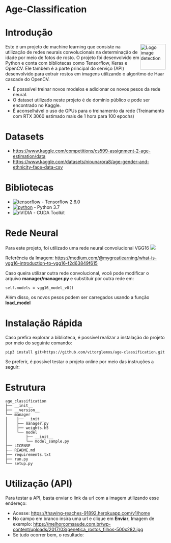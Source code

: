# Age-Classification

# Introdução

<img src="https://encrypted-tbn0.gstatic.com/images?q=tbn:ANd9GcQiJT2ISxJXw8c2XpHdw3Egx7QE72xuhZV2nB_PB306uefd98cnaVYGK7hLy9f7mj9bAqk&usqp=CAU" align="right"
     alt="Logo image detection" width="80" height="80">
     
Este é um projeto de machine learning que consiste na utilização de redes neurais convolucionais na 
determinação de idade por meio de fotos de rosto. O projeto foi desenvolvido em Python e conta com
bibliotecas como Tensorflow, Keras e OpenCV. Ele também é a parte principal do serviço (API) 
desenvolvido para extrair rostos em imagens utilizando o algoritmo de  Haar cascade do OpenCV.

* É posssível treinar novos modelos e adicionar os novos pesos da rede neural. 
* O dataset utilizado neste projeto é de domínio público e pode ser encontrado no Kaggle. 
* É aconselhável o uso de GPUs para o treinamento da rede (Treinamento com RTX 3060 estimado mais de 1 hora para 100 epochs) 


# Datasets 
* https://www.kaggle.com/competitions/cs599-assignment-2-age-estimation/data
* https://www.kaggle.com/datasets/nipunarora8/age-gender-and-ethnicity-face-data-csv

# Bibliotecas 
- [![tensorflow](https://badges.aleen42.com/src/tensorflow.svg)]() - Tensorflow 2.6.0
- [![python](https://badges.aleen42.com/src/python.svg)]() - Python 3.7
- ![nVIDIA](https://img.shields.io/badge/nVIDIA-%2376B900.svg?style=for-the-badge&logo=nVIDIA&logoColor=white) - CUDA Toolkit 

# Rede Neural
Para este projeto, foi utilizado uma rede neural convolucional VGG16
<img src="https://miro.medium.com/max/1400/0*xurYLT8UBpFKPNQA">

Referência da Imagem: https://medium.com/@mygreatlearning/what-is-vgg16-introduction-to-vgg16-f2d63849f615

Caso queira utilizar outra rede convolucional, você pode modificar o arquivo **manager/manager.py** e substituir por outra rede em:
```
self.models = vgg16_model_v0()
```
Além disso, os novos pesos podem ser carregados usando a função **load_model**

# Instalação Rápida

Caso prefira explorar a biblioteca, é possível realizar a instalação do projeto por meio do seguinte comando:
```
pip3 install git+https://github.com/vitorglemos/age-classification.git
```

Se preferir, é possível testar o projeto online por meio das instruções a seguir:

# Estrutura
```
age_classification
├── __init__
├── __version__
└── manager
│    ├── __init__
│    ├── manager.py
│    ├── weights.h5
│    └── model
│        ├── __init__
│        └── model_sample.py
├── LICENSE
├── README.md
├── requirements.txt
├── run.py
└── setup.py

```
# Utilização (API)

Para testar a API, basta enviar o link da url com a imagem utilizando esse endereço:
- Acesse: https://thawing-reaches-91892.herokuapp.com/v1/home
- No campo em branco insira uma url e clique em **Enviar**, Imagem de exemplo: https://melhorcomsaude.com.br/wp-content/uploads/2017/03/genetica_rostos_filhos-500x282.jpg
- Se tudo ocorrer bem, o resultado:




